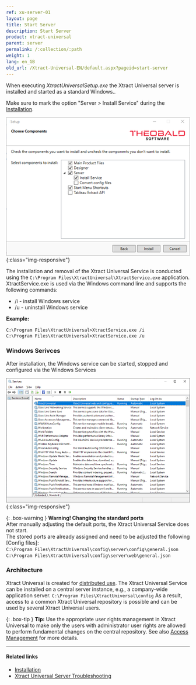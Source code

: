 ```yaml
---
ref: xu-server-01
layout: page
title: Start Server
description: Start Server
product: xtract-universal
parent: server
permalink: /:collection/:path
weight: 1
lang: en_GB
old_url: /Xtract-Universal-EN/default.aspx?pageid=start-server
---
```



When executing *XtractUniversalSetup.exe* the Xtract Universal server is installed and started as a standard Windows..

Make sure to mark the option "Server > Install Service" during the [Installation](../introduction/installation-and-update).

![Services-Install](/img/content/xu/XU_Setup_3.png){:class="img-responsive"}

The installation and removal of  the Xtract Universal Service is conducted using the `C:\Program Files\XtractUniversal\XtractService.exe` application.
XtractService.exe is used via the Windows command line and supports the following commands:

- /i - install Windows service
- /u - uninstall Windows service

**Example:**
```
C:\Program Files\XtractUniversal>XtractService.exe /i
C:\Program Files\XtractUniversal>XtractService.exe /u
```

### Windows Serivces

After installation, the Windows service can be started, stopped and configured via the Windows Services

![Services-Start-Server](/img/content/Services-Start-Server.png){:class="img-responsive"}


{: .box-warning }
**Warning! Changing the standard ports**<br>
After manually adjusting the default ports, the Xtract Universal Service does not start.<br>
The stored ports are already assigned and need to be adjusted the following [Config files]:<br>
`C:\Program Files\XtractUniversal\config\server\config\general.json`<br>
`C:\Program Files\XtractUniversal\config\server\web\general.json`

### Architecture

Xtract Universal is created for [distributed use](../introduction#basic-functionality---architecture). The Xtract Universal Service can be installed on a central server instance, e.g., a company-wide application server.
`C:\Program Files\XtractUniversal\config` As a result, access to a common Xtract Universal repository is possible and can be used by several Xtract Universal users.

{: .box-tip }
**Tip:** Use the appropriate user rights management in Xtract Universal to make only the users with administrator user rights are allowed to perform fundamental changes on the central repository. See also [Access Management](../security/access-management) for more details.

*****
#### Related links
- [Installation](../introduction/installation-and-update)
- [Xtract Universal Server Troubleshooting](https://kb.theobald-software.com/troubleshooting/xu_windows_service_not_running)


